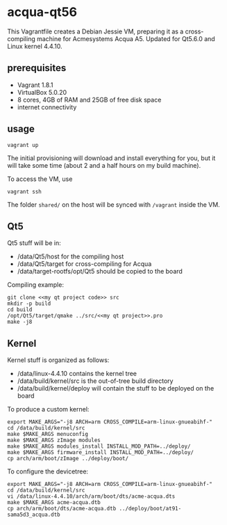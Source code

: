 # acqua-qt56

This Vagrantfile creates a Debian Jessie VM, preparing it as a cross-compiling machine for Acmesystems Acqua A5.
Updated for Qt5.6.0 and Linux kernel 4.4.10.

## prerequisites

- Vagrant 1.8.1
- VirtualBox 5.0.20
- 8 cores, 4GB of RAM and 25GB of free disk space
- internet connectivity

## usage

`` vagrant up ``

The initial provisioning will download and install everything for you, but it will take some time (about 2 and a half hours on my build machine).

To access the VM, use

`` vagrant ssh ``

The folder `shared/` on the host will be synced with `/vagrant` inside the VM.

## Qt5

Qt5 stuff will be in:
- /data/Qt5/host for the compiling host
- /data/Qt5/target for cross-compiling for Acqua
- /data/target-rootfs/opt/Qt5 should be copied to the board

Compiling example:
```
git clone <<my qt project code>> src
mkdir -p build
cd build
/opt/Qt5/target/qmake ../src/<<my qt project>>.pro
make -j8
```

## Kernel

Kernel stuff is organized as follows:
- /data/linux-4.4.10 contains the kernel tree
- /data/build/kernel/src is the out-of-tree build directory
- /data/build/kernel/deploy will contain the stuff to be deployed on the board

To produce a custom kernel:
```
export MAKE_ARGS="-j8 ARCH=arm CROSS_COMPILE=arm-linux-gnueabihf-"
cd /data/build/kernel/src
make $MAKE_ARGS menuconfig
make $MAKE_ARGS zImage modules
make $MAKE_ARGS modules_install INSTALL_MOD_PATH=../deploy/
make $MAKE_ARGS firmware_install INSTALL_MOD_PATH=../deploy/
cp arch/arm/boot/zImage ../deploy/boot/
```

To configure the devicetree:
```
export MAKE_ARGS="-j8 ARCH=arm CROSS_COMPILE=arm-linux-gnueabihf-"
cd /data/build/kernel/src
vi /data/linux-4.4.10/arch/arm/boot/dts/acme-acqua.dts
make $MAKE_ARGS acme-acqua.dtb
cp arch/arm/boot/dts/acme-acqua.dtb ../deploy/boot/at91-sama5d3_acqua.dtb
```

